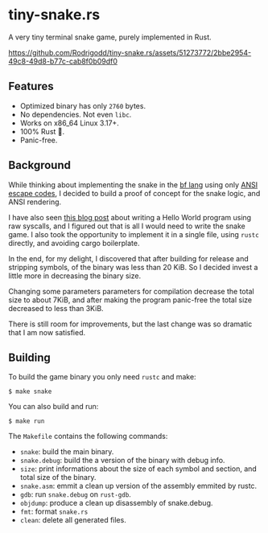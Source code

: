# tiny-snake.rs

A very tiny terminal snake game, purely implemented in Rust.

https://github.com/Rodrigodd/tiny-snake.rs/assets/51273772/2bbe2954-49c8-49d8-b77c-cab8f0b09df0

## Features

- Optimized binary has only `2760` bytes.
- No dependencies. Not even `libc`.
- Works on x86_64 Linux 3.17+.
- 100% Rust 🦀.
- Panic-free.

## Background

While thinking about implementing the snake in the [bf lang](https://www.google.com/search?client=firefox-b-d&q=brainfuck)
using only [ANSI escape codes](https://en.wikipedia.org/wiki/ANSI_escape_code),
I decided to build a proof of concept for the snake logic, and ANSI rendering.

I have also seen [this blog post](https://vulns.xyz/2023/03/linux-executable-from-scratch-with-x86_64-unknown-none-rust/)
about writing a Hello World program using raw syscalls, and I figured out that
is all I would need to write the snake game. I also took the opportunity to
implement it in a single file, using `rustc` directly, and avoiding cargo
boilerplate.

In the end, for my delight, I discovered that after building for release and
stripping symbols, of the binary was less than 20 KiB. So I decided invest a
little more in decreasing the binary size.

Changing some parameters parameters for compilation decrease the total size to
about 7KiB, and after making the program panic-free the total size decreased to
less than 3KiB.

There is still room for improvements, but the last change was so dramatic that I
am now satisfied.

## Building

To build the game binary you only need `rustc` and make:

```shell
$ make snake
```

You can also build and run:

```shell
$ make run
```

The `Makefile` contains the following commands:

- `snake`: build the main binary.
- `snake.debug`: build the a version of the binary with debug info.
- `size`: print informations about the size of each symbol and section, and total size of the binary.
- `snake.asm`: emmit a clean up version of the assembly emmited by rustc.
- `gdb`: run `snake.debug` on `rust-gdb`.
- `objdump`: produce a clean up disassembly of snake.debug.
- `fmt`: format `snake.rs`
- `clean`: delete all generated files.
